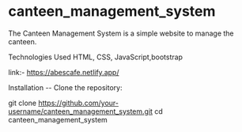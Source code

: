 # canteen_management_system
The Canteen Management System is a simple website to manage the canteen.

Technologies Used
 HTML, CSS, JavaScript,bootstrap

 link:- https://abescafe.netlify.app/

Installation
-- Clone the repository:

git clone https://github.com/your-username/canteen_management_system.git
cd canteen_management_system
